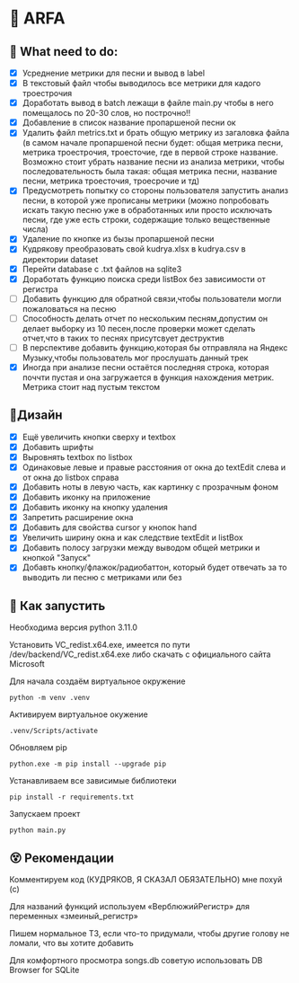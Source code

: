 # 🎵 ARFA

## 🚀 What need to do:
- [x] Усреднение метрики для песни и вывод в label
- [x] В текстовый файл чтобы выводилось все метрики для кадого троестрочия
- [x] Доработать вывод в batch лежащи в файле main.py чтобы в него помещалось по 20-30 слов, но построчно!!
- [x] Добавление в список название пропаршеной песни ок
- [x] Удалить файл metrics.txt и брать общую метрику из загаловка файла (в самом начале пропаршеной песни будет: общая метрика песни, метрика троестрочия, троесточие, где в первой строке название. Возможно стоит убрать название песни из анализа метрики, чтобы последовательность была такая: общая метрика песни, название песни, метрика троесточия, троесрочие и тд)
- [x] Предусмотреть попытку со стороны пользователя запустить анализ песни, в которой уже прописаны метрики (можно попробовать искать такую песню уже в обработанных или просто исключать песни, где уже есть строки, содержащие только вещественные числа)
- [x] Удаление по кнопке из бызы пропаршеной песни
- [x] Кудрякову преобразовать свой kudrya.xlsx в kudrya.csv в директории dataset
- [x] Перейти database с .txt файлов на sqlite3
- [x] Доработать функцию поиска среди listBox без зависимости от регистра
- [ ] Добавить функцию для обратной связи,чтобы пользователи могли пожаловаться на песню
- [ ] Способность делать отчет по нескольким песням,допустим он делает выборку из 10 песен,после проверки может сделать отчет,что в таких то песнях присутсвует деструктив
- [ ] В перспективе добавить функцию,которая бы отправляла на Яндекс Музыку,чтобы пользователь мог прослушать данный трек
- [x] Иногда при анализе песни остаётся последняя строка, которая поччти пустая и она загружается в функция нахождения метрик. Метрика стоит над пустым текстом

## 🌟Дизайн
- [x] Ещё увеличить кнопки сверху и textbox
- [x] Добавить шрифты
- [x] Выровнять textbox по listbox
- [x] Одинаковые левые и правые расстояния от окна до textEdit слева и от окна до listbox справа
- [x] Добавить ноты в левую часть, как картинку с прозрачным фоном
- [x] Добавить иконку на приложение
- [x] Добавить иконку на кнопку удаления
- [x] Запретить расширение окна
- [x] Добавить для свойства cursor у кнопок hand
- [x] Увеличить ширину окна и как следствие textEdit и listBox
- [x] Добавить полосу загрузки между выводом общей метрики и кнопкой "Запуск"
- [x] Добавть кнопку/флажок/радиобаттон, который будет отвечать за то выводить ли песню с метриками или без

## 🐍 Как запустить
Необходима версия python 3.11.0

Установить VC_redist.x64.exe, имеется по пути /dev/backend/VC_redist.x64.exe либо скачать с официального сайта Microsoft

Для начала создаём виртуальное окружение
```
python -m venv .venv
```

Активируем виртуальное окужение
```
.venv/Scripts/activate
```

Обновляем pip
```
python.exe -m pip install --upgrade pip
```

Устанавливаем все зависимые библиотеки
```
pip install -r requirements.txt
```

Запускаем проект
```
python main.py
```

## 😵 Рекомендации
Комментируем код (КУДРЯКОВ, Я СКАЗАЛ ОБЯЗАТЕЛЬНО) мне похуй (с)

Для названий функций используем «ВерблюжийРегистр» для переменных «змеиный_регистр»

Пишем нормальное ТЗ, если что-то придумали, чтобы другие голову не ломали, что вы хотите добавить

Для комфортного просмотра songs.db советую использовать DB Browser for SQLite
